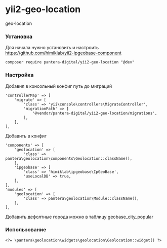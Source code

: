 # yii2-geo-location

geo-location

### Установка

Для начала нужно установить и настроить https://github.com/himiklab/yii2-ipgeobase-component

```
composer require pantera-digital/yii2-geo-location "@dev"
```
### Настройка
Добавил в консольный конфиг путь до миграций
```
'controllerMap' => [
    'migrate' => [
        'class' => 'yii\console\controllers\MigrateController',
        'migrationPath' => [
            '@vendor/pantera-digital/yii2-geo-location/migrations',
        ],
    ],
],
```
Добавить в конфиг
```
'components' => [
    'geolocation' => [
        'class' => pantera\geolocation\components\Geolocation::className(),
    ],
    'ipgeobase' => [
        'class' => 'himiklab\ipgeobase\IpGeoBase',
        'useLocalDB' => true,
    ],
],
'modules' => [
    'geolocation' => [
        'class' => pantera\geolocation\Module::className(),
    ],
],
```
Добавить дефолтные города можно в таблицу geobase_city_popular
### Использование
```
<?= \pantera\geolocation\widgets\geolocation\Geolocation::widget() ?>
```